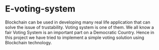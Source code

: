 # E-voting-system
Blockchain can be used in developing many real life application that can solve the issue of trustability. Voting system is one of them. We all know a fair Voting System is an important part on a Democratic Country. Hence in this project we have tried to implement a simple voting solution using Blockchain technology.
